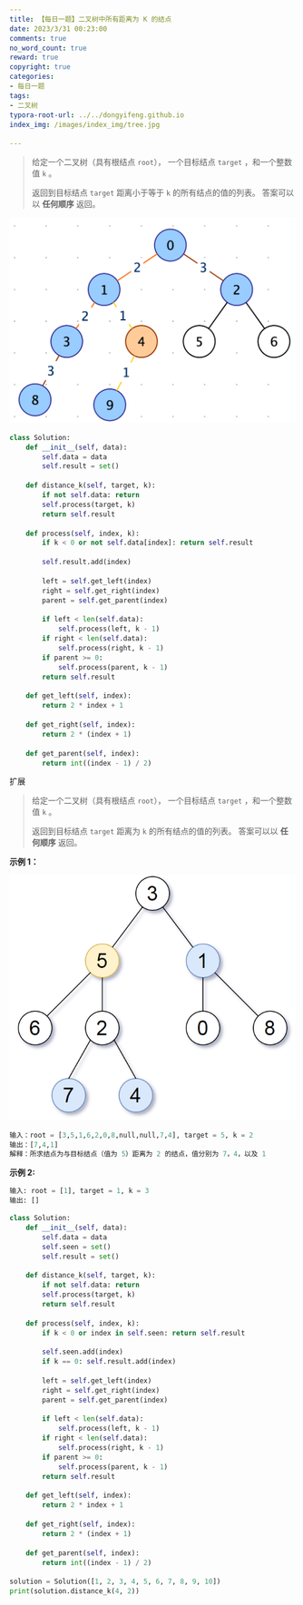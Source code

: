 ```yaml
---
title: 【每日一题】二叉树中所有距离为 K 的结点
date: 2023/3/31 00:23:00
comments: true
no_word_count: true 
reward: true 
copyright: true 
categories: 
- 每日一题
tags:
- 二叉树
typora-root-url: ../../dongyifeng.github.io
index_img: /images/index_img/tree.jpg

---
```


> 给定一个二叉树（具有根结点 `root`）， 一个目标结点 `target` ，和一个整数值 `k` 。
>
> 返回到目标结点 `target` 距离小于等于 `k` 的所有结点的值的列表。 答案可以以 **任何顺序** 返回。



![](/images/leetcode/WX20230401-123723@2x.png)



```python
class Solution:
    def __init__(self, data):
        self.data = data
        self.result = set()

    def distance_k(self, target, k):
        if not self.data: return
        self.process(target, k)
        return self.result

    def process(self, index, k):
        if k < 0 or not self.data[index]: return self.result

        self.result.add(index)

        left = self.get_left(index)
        right = self.get_right(index)
        parent = self.get_parent(index)

        if left < len(self.data):
            self.process(left, k - 1)
        if right < len(self.data):
            self.process(right, k - 1)
        if parent >= 0:
            self.process(parent, k - 1)
        return self.result

    def get_left(self, index):
        return 2 * index + 1

    def get_right(self, index):
        return 2 * (index + 1)

    def get_parent(self, index):
        return int((index - 1) / 2)
```



扩展

> 给定一个二叉树（具有根结点 `root`）， 一个目标结点 `target` ，和一个整数值 `k` 。
>
> 返回到目标结点 `target` 距离为 `k` 的所有结点的值的列表。 答案可以以 **任何顺序** 返回。

**示例 1：**

![](/images/leetcode/sketch0.png)



```python
输入：root = [3,5,1,6,2,0,8,null,null,7,4], target = 5, k = 2
输出：[7,4,1]
解释：所求结点为与目标结点（值为 5）距离为 2 的结点，值分别为 7，4，以及 1
```



**示例 2:**

```python
输入: root = [1], target = 1, k = 3
输出: []
```



```python
class Solution:
    def __init__(self, data):
        self.data = data
        self.seen = set()
        self.result = set()

    def distance_k(self, target, k):
        if not self.data: return
        self.process(target, k)
        return self.result

    def process(self, index, k):
        if k < 0 or index in self.seen: return self.result

        self.seen.add(index)
        if k == 0: self.result.add(index)

        left = self.get_left(index)
        right = self.get_right(index)
        parent = self.get_parent(index)

        if left < len(self.data):
            self.process(left, k - 1)
        if right < len(self.data):
            self.process(right, k - 1)
        if parent >= 0:
            self.process(parent, k - 1)
        return self.result

    def get_left(self, index):
        return 2 * index + 1

    def get_right(self, index):
        return 2 * (index + 1)

    def get_parent(self, index):
        return int((index - 1) / 2)
      
solution = Solution([1, 2, 3, 4, 5, 6, 7, 8, 9, 10])
print(solution.distance_k(4, 2))
```

